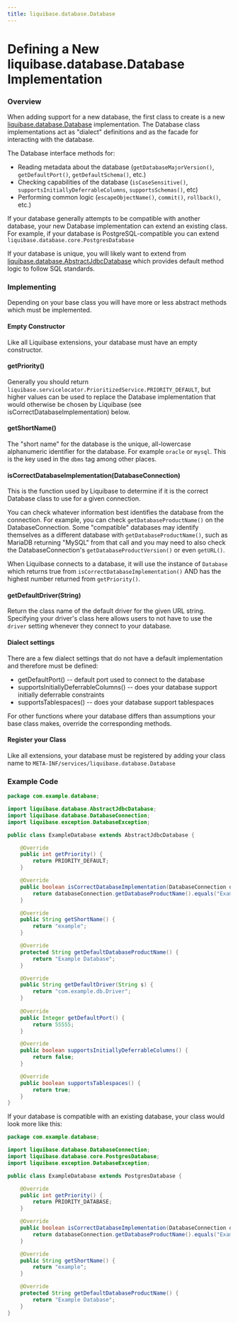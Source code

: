 ```yaml
---
title: liquibase.database.Database
---
```


# Defining a New liquibase.database.Database Implementation

### Overview

When adding support for a new database, the first class to create is a new [liquibase.database.Database](https://javadocs.liquibase.com/liquibase-core/liquibase/database/Database.html) implementation.
The Database class implementations act as "dialect" definitions and as the facade for interacting with the database.

The Database interface methods for:
- Reading metadata about the database (`getDatabaseMajorVersion()`, `getDefaultPort()`, `getDefaultSchema()`, etc.)
- Checking capabilities of the database (`isCaseSensitive()`, `supportsInitiallyDeferrableColumns`, `supportsSchemas()`, etc)
- Performing common logic (`escapeObjectName()`, `commit()`, `rollback()`, etc.)

If your database generally attempts to be compatible with another database, your new Database implementation can extend an existing class.
For example, if your database is PostgreSQL-compatible you can extend `liquibase.database.core.PostgresDatabase`

If your database is unique, you will likely want to extend from [liquibase.database.AbstractJdbcDatabase](https://javadocs.liquibase.com/liquibase-core/liquibase/database/AbstractJdbcDatabase.html)
which provides default method logic to follow SQL standards.

### Implementing

Depending on your base class you will have more or less abstract methods which must be implemented.

#### Empty Constructor

Like all Liquibase extensions, your database must have an empty constructor.

#### getPriority()

Generally you should return `liquibase.servicelocator.PrioritizedService.PRIORITY_DEFAULT`, but higher values can be used to replace the Database implementation
that would otherwise be chosen by Liquibase (see isCorrectDatabaseImplementation) below.

#### getShortName()

The "short name" for the database is the unique, all-lowercase alphanumeric identifier for the database. For example `oracle` or `mysql`.
This is the key used in the `dbms` tag among other places.

#### isCorrectDatabaseImplementation(DatabaseConnection)

This is the function used by Liquibase to determine if it is the correct Database class to use for a given connection.

You can check whatever information best identifies the database from the connection. For example, you can check `getDatabaseProductName()` on the DatabaseConnection.
Some "compatible" databases may identify themselves as a different database with `getDatabaseProductName()`, such as MariaDB returning "MySQL" from that call and
you may need to also check the DatabaseConnection's `getDatabaseProductVersion()` or even `getURL()`.

When Liquibase connects to a database, it will use the instance of `Database` which returns true from `isCorrectDatabaseImplementation()` AND has the highest
number returned from `getPriority()`.

#### getDefaultDriver(String)

Return the class name of the default driver for the given URL string. Specifying your driver's class here allows users to not have to use the `driver` setting whenever they connect to your database.

#### Dialect settings

There are a few dialect settings that do not have a default implementation and therefore must be defined:
- getDefaultPort() -- default port used to connect to the database
- supportsInitiallyDeferrableColumns() -- does your database support initially deferrable constraints
- supportsTablespaces() -- does your database support tablespaces

For other functions where your database differs than assumptions your base class makes, override the corresponding methods.

#### Register your Class

Like all extensions, your database must be registered by adding your class name to `META-INF/services/liquibase.database.Database`

### Example Code

```java
package com.example.database;

import liquibase.database.AbstractJdbcDatabase;
import liquibase.database.DatabaseConnection;
import liquibase.exception.DatabaseException;

public class ExampleDatabase extends AbstractJdbcDatabase {

    @Override
    public int getPriority() {
        return PRIORITY_DEFAULT;
    }

    @Override
    public boolean isCorrectDatabaseImplementation(DatabaseConnection databaseConnection) throws DatabaseException {
        return databaseConnection.getDatabaseProductName().equals("ExampleDB");
    }

    @Override
    public String getShortName() {
        return "example";
    }

    @Override
    protected String getDefaultDatabaseProductName() {
        return "Example Database";
    }

    @Override
    public String getDefaultDriver(String s) {
        return "com.example.db.Driver";
    }
    
    @Override
    public Integer getDefaultPort() {
        return 55555;
    }

    @Override
    public boolean supportsInitiallyDeferrableColumns() {
        return false;
    }

    @Override
    public boolean supportsTablespaces() {
        return true;
    }
}
```

If your database is compatible with an existing database, your class would look more like this:

```java
package com.example.database;

import liquibase.database.DatabaseConnection;
import liquibase.database.core.PostgresDatabase;
import liquibase.exception.DatabaseException;

public class ExampleDatabase extends PostgresDatabase {

    @Override
    public int getPriority() {
        return PRIORITY_DATABASE;
    }

    @Override
    public boolean isCorrectDatabaseImplementation(DatabaseConnection databaseConnection) throws DatabaseException {
        return databaseConnection.getDatabaseProductName().equals("ExampleDB");
    }

    @Override
    public String getShortName() {
        return "example";
    }

    @Override
    protected String getDefaultDatabaseProductName() {
        return "Example Database";
    }
}
```

